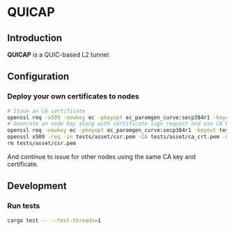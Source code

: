 # QUICAP

## Introduction

**QUICAP** is a QUIC-based L2 tunnel.

## Configuration

### Deploy your own certificates to nodes

```sh
# Issue an CA certificate
openssl req -x509 -newkey ec -pkeyopt ec_paramgen_curve:secp384r1 -keyout tests/asset/ca_key.pem -out tests/asset/ca_crt.pem -sha384 -days 3650 -nodes -subj "/CN=ca.quicap.local"
# Generate an node key along with certificate sign request and use CA key to sign it
openssl req -newkey ec -pkeyopt ec_paramgen_curve:secp384r1 -keyout tests/asset/key.pem -out tests/asset/csr.pem -nodes -config tests/asset/san.conf
openssl x509 -req -in tests/asset/csr.pem -CA tests/asset/ca_crt.pem -CAkey tests/asset/ca_key.pem -CAcreateserial -out crt.pem -days 3650 -sha384 -extfile tests/asset/san.conf -extensions req_ext
rm tests/asset/csr.pem
```

And continue to issue for other nodes using the same CA key and certificate.

## Development

### Run tests

```sh
cargo test -- --test-threads=1
```
